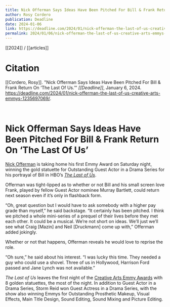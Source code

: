 ```yaml
---
title: Nick Offerman Says Ideas Have Been Pitched For Bill & Frank Return On The Last Of Us
author: Rosy Cordero
publication: Deadline
date: 2024-01-06
link: https://deadline.com/2024/01/nick-offerman-the-last-of-us-creative-arts-emmys-1235697069/
permalink: 2024/01/06/nick-offerman-the-last-of-us-creative-arts-emmys-1235697069
---
```


[[2024]] / [[articles]]

# Citation

[[Cordero, Rosy]]. "Nick Offerman Says Ideas Have Been Pitched For Bill & Frank Return On ‘The Last Of Us.’" *[[Deadline]]*, January 6, 2024. <https://deadline.com/2024/01/nick-offerman-the-last-of-us-creative-arts-emmys-1235697069/>.

<br>

# Nick Offerman Says Ideas Have Been Pitched For Bill & Frank Return On ‘The Last Of Us’

[Nick Offerman](https://deadline.com/tag/nick-offerman/) is taking home his first Emmy Award on Saturday night, winning the gold statuette for Outstanding Guest Actor in a Drama Series for his portrayal of Bill in HBO’s _[The Last of Us](https://deadline.com/tag/the-last-of-us/)_.

Offerman was tight-lipped as to whether or not Bill and his small screen love Frank, played by fellow Guest Actor nominee Murray Bartlett, could return next season even if it’s only in flashback form.

“Oh, great question but I would have to ask somebody with a higher pay grade than myself,” he said backstage. “It certainly has been pitched. I think we pitched a whole mini-series of a prequel of their lives before they met each other. It could be a musical. We’re not short on ideas. We’ll just we’ll see what Craig [Mazin] and Neil [Druckmann] come up with,” Offerman added jokingly.

Whether or not that happens, Offerman reveals he would love to reprise the role.

“Oh sure,” he said about his interest. “I was lucky this time. They needed a guy who could use a shovel. Three of us in Hollywood, Harrison Ford passed and Jane Lynch was not available.”

_The Last of Us_ leaves the first night of the [Creative Arts Emmy Awards](https://deadline.com/tag/creative-arts-emmy-awards/) with 8 golden statuettes, the most of the night. In addition to Guest Actor in a Drama Series, Storm Reid won Guest Actress in a Drama Series, with the show also winning Emmys for Outstanding Prosthetic Makeup, Visual Effects, Main Title Design, Sound Editing, Sound Mixing and Picture Editing.